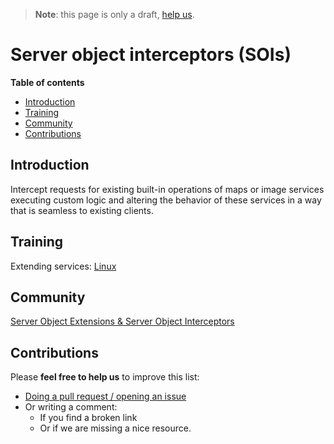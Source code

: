 > **Note**: this page is only a draft, [help us](#contributions).

# Server object interceptors (SOIs)
<!-- START doctoc generated TOC please keep comment here to allow auto update -->
<!-- DON'T EDIT THIS SECTION, INSTEAD RE-RUN doctoc TO UPDATE -->
**Table of contents**

- [Introduction](#introduction)
- [Training](#training)
- [Community](#community)
- [Contributions](#contributions)

<!-- END doctoc generated TOC please keep comment here to allow auto update -->

## Introduction

Intercept requests for existing built-in operations of maps or image services executing custom logic and altering the behavior of these services in a way that is seamless to existing clients.

## Training

Extending services: [Linux](http://server.arcgis.com/en/server/latest/publish-services/linux/about-extending-services.htm#ESRI_SECTION1_22386DF3305F42D4997F6F4301F8A8D5)

## Community

[Server Object Extensions & Server Object Interceptors](https://geonet.esri.com/groups/server-object-extensions-server-object-interceptors)

## Contributions
Please **feel free to help us** to improve this list:

* [Doing a pull request / opening an issue](https://github.com/hhkaos/awesome-arcgis#contributions)
* Or writing a comment:
  * If you find a broken link
  * Or if we are missing a nice resource.
